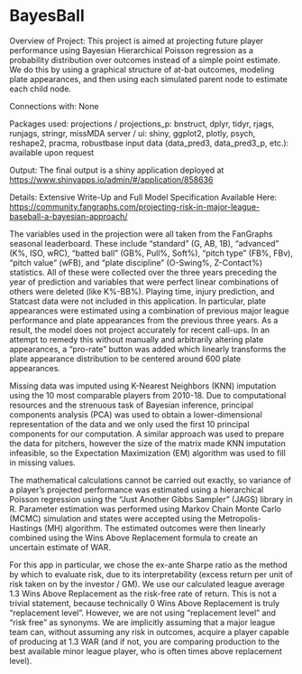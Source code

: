 # BayesBall
Overview of Project:
This project is aimed at projecting future player performance using Bayesian Hierarchical Poisson regression 
as a probability distribution over outcomes instead of a simple point estimate. We do this by using a 
graphical structure of at-bat outcomes, modeling plate appearances, and then using each simulated parent
node to estimate each child node.

Connections with:
None

Packages used:
projections / projections_p: bnstruct, dplyr, tidyr, rjags, runjags, stringr, missMDA
server / ui: shiny, ggplot2, plotly, psych, reshape2, pracma, robustbase
input data (data_pred3, data_pred3_p, etc.): available upon request

Output:
The final output is a shiny application deployed at https://www.shinyapps.io/admin/#/application/858636

Details:
Extensive Write-Up and Full Model Specification Available Here: 
https://community.fangraphs.com/projecting-risk-in-major-league-baseball-a-bayesian-approach/

The variables used in the projection were all taken from the FanGraphs seasonal leaderboard. 
These include “standard” (G, AB, 1B), “advanced” (K%, ISO, wRC), “batted ball” (GB%, Pull%, Soft%), “pitch type” (FB%, FBv), 
“pitch value” (wFB), and “plate discipline” (O-Swing%, Z-Contact%) statistics. All of these were collected over 
the three years preceding the year of prediction and variables that were perfect linear combinations of others 
were deleted (like K%-BB%). Playing time, injury prediction, and Statcast data were not included in this application. 
In particular, plate appearances were estimated using a combination of previous major league performance and plate 
appearances from the previous three years. As a result, the model does not project accurately for recent call-ups. 
In an attempt to remedy this without manually and arbitrarily altering plate appearances, a “pro-rate” button was 
added which linearly transforms the plate appearance distribution to be centered around 600 plate appearances.

Missing data was imputed using K-Nearest Neighbors (KNN) imputation using the 10 most comparable players from 2010-18. Due to computational resources and the strenuous task of Bayesian inference, principal components analysis (PCA) was used to obtain a lower-dimensional representation of the data and we only used the first 10 principal components for our computation. A similar approach was used to prepare the data for pitchers, however the size of the matrix made KNN imputation infeasible, so the Expectation Maximization (EM) algorithm was used to fill in missing values.

The mathematical calculations cannot be carried out exactly, so variance of a player’s projected performance was estimated using a hierarchical Poisson regression using the “Just Another Gibbs Sampler” (JAGS) library in R. Parameter estimation was performed using Markov Chain Monte Carlo (MCMC) simulation and states were accepted using the Metropolis-Hastings (MH) algorithm. The estimated outcomes were then linearly combined using the Wins Above Replacement formula to create an uncertain estimate of WAR.

For this app in particular, we chose the ex-ante Sharpe ratio as the method by which to evaluate risk, 
due to its interpretability (excess return per unit of risk taken on by the investor / GM).
We use our calculated league average 1.3 Wins Above Replacement 
as the risk-free rate of return. This is not a trivial statement, 
because technically 0 Wins Above Replacement is truly “replacement level”. 
However, we are not using “replacement level” and “risk free” as synonyms. We are 
implicitly assuming that a major league team can, without assuming any risk in outcomes, 
acquire a player capable of producing at 1.3 WAR (and if not, you are comparing production 
to the best available minor league player, who is often times above replacement level).

